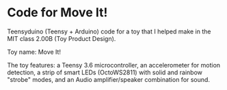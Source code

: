 # Code for Move It!
Teensyduino (Teensy + Arduino) code for a toy that I helped make in the MIT class 2.00B (Toy Product Design).

Toy name: Move It!

The toy features: a Teensy 3.6 microcontroller, an accelerometer for motion detection, a strip of smart LEDs (OctoWS2811) with solid and rainbow "strobe" modes, and an Audio amplifier/speaker combination for sound.
